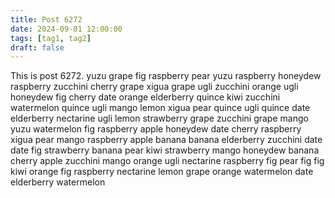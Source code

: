 ```yaml
---
title: Post 6272
date: 2024-09-01 12:00:00
tags: [tag1, tag2]
draft: false
---
```

This is post 6272.
yuzu
grape
fig
raspberry
pear
yuzu
raspberry
honeydew
raspberry
zucchini
cherry
grape
xigua
grape
ugli
zucchini
orange
ugli
honeydew
fig
cherry
date
orange
elderberry
quince
kiwi
zucchini
watermelon
quince
ugli
mango
lemon
xigua
pear
quince
ugli
quince
date
elderberry
nectarine
ugli
lemon
strawberry
grape
zucchini
grape
mango
yuzu
watermelon
fig
raspberry
apple
honeydew
date
cherry
raspberry
xigua
pear
mango
raspberry
apple
banana
banana
elderberry
zucchini
date
date
fig
strawberry
banana
pear
kiwi
strawberry
mango
honeydew
banana
cherry
apple
zucchini
mango
orange
ugli
nectarine
raspberry
fig
pear
fig
fig
kiwi
orange
fig
raspberry
nectarine
lemon
grape
orange
watermelon
date
elderberry
watermelon
